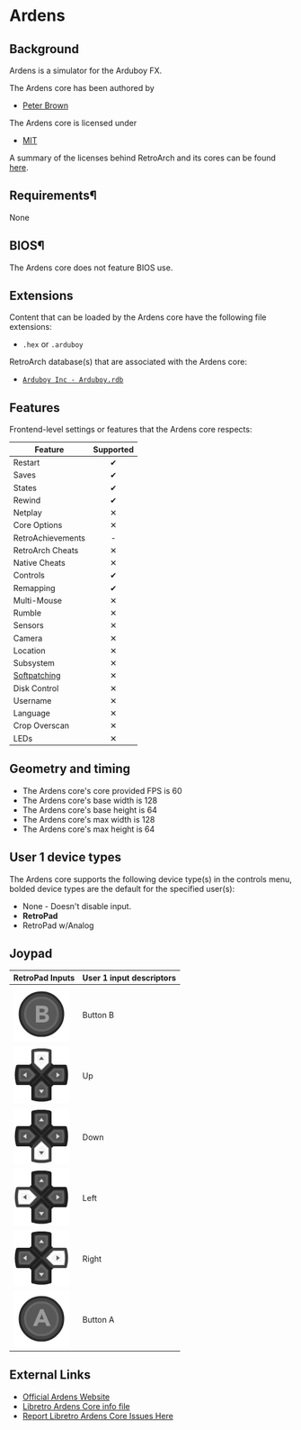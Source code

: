 # Ardens

## Background

Ardens is a simulator for the Arduboy FX. 

The Ardens core has been authored by

- [Peter Brown](https://github.com/tiberiusbrown)

The Ardens core is licensed under

- [MIT](https://github.com/tiberiusbrown/Ardens/blob/master/LICENSE.txt)

A summary of the licenses behind RetroArch and its cores can be found [here](../development/licenses.md).

## Requirements¶

None

## BIOS¶

The Ardens core does not feature BIOS use.

## Extensions

Content that can be loaded by the Ardens core have the following file extensions:

- `.hex` or `.arduboy`

RetroArch database(s) that are associated with the Ardens core:

- [`Arduboy Inc - Arduboy.rdb`](https://github.com/libretro/libretro-database/blob/master/rdb/Arduboy%20Inc%20-%20Arduboy.rdb)

## Features

Frontend-level settings or features that the Ardens core respects:

| Feature           | Supported |
|-------------------|:---------:|
| Restart           | ✔         |
| Saves             | ✔         |
| States            | ✔         |
| Rewind            | ✔         |
| Netplay           | ✕         |
| Core Options      | ✕         |
| RetroAchievements | -         |
| RetroArch Cheats  | ✕         |
| Native Cheats     | ✕         |
| Controls          | ✔         |
| Remapping         | ✔         |
| Multi-Mouse       | ✕         |
| Rumble            | ✕         |
| Sensors           | ✕         |
| Camera            | ✕         |
| Location          | ✕         |
| Subsystem         | ✕         |
| [Softpatching](../guides/softpatching.md) | ✕         |
| Disk Control      | ✕         |
| Username          | ✕         |
| Language          | ✕         |
| Crop Overscan     | ✕         |
| LEDs              | ✕         |

## Geometry and timing

- The Ardens core's core provided FPS is 60
- The Ardens core's base width is 128
- The Ardens core's base height is 64
- The Ardens core's max width is 128
- The Ardens core's max height is 64


## User 1 device types

The Ardens core supports the following device type(s) in the controls menu, bolded device types are the default for the specified user(s):

- None - Doesn't disable input.
- **RetroPad**
- RetroPad w/Analog


## Joypad

| RetroPad Inputs                                | User 1 input descriptors | 
|------------------------------------------------|--------------------------|
| ![](../image/retropad/retro_b.png)             | Button B                 |
| ![](../image/retropad/retro_dpad_up.png)       | Up                       |
| ![](../image/retropad/retro_dpad_down.png)     | Down                     |
| ![](../image/retropad/retro_dpad_left.png)     | Left                     | 
| ![](../image/retropad/retro_dpad_right.png)    | Right                    | 
| ![](../image/retropad/retro_a.png)             | Button A                 | 


## External Links

- [Official Ardens Website](https://github.com/tiberiusbrown/Ardens)
- [Libretro Ardens Core info file](https://github.com/libretro/libretro-super/blob/master/dist/info/ardens_libretro.info)
- [Report Libretro Ardens Core Issues Here](https://github.com/tiberiusbrown/Ardens/issues)
